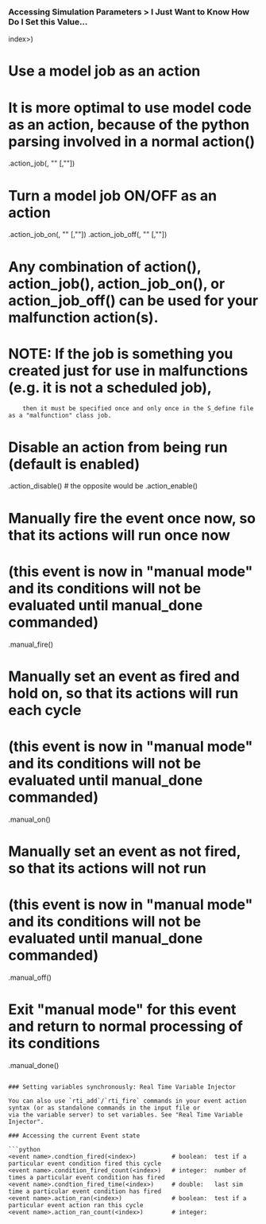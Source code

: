 ### Accessing Simulation Parameters > I Just Want to Know How Do I Set this Value...

index>)

# Use a model job as an action
# It is more optimal to use model code as an action, because of the python parsing involved in a normal action()
<event name>.action_job(<index>, "<job name>" [,"<optional comment displayed in mtv>"])
# Turn a model job ON/OFF as an action
<event name>.action_job_on(<index>, "<job name>" [,"<optional comment displayed in mtv>"])
<event name>.action_job_off(<index>, "<job name>" [,"<optional comment displayed in mtv>"])
# Any combination of action(), action_job(), action_job_on(), or action_job_off() can be used for your malfunction action(s).
# NOTE: If the job is something you created just for use in malfunctions (e.g. it is not a scheduled job),
        then it must be specified once and only once in the S_define file as a "malfunction" class job.

# Disable an action from being run (default is enabled)
<event name>.action_disable(<index>)     # the opposite would be <event name>.action_enable(<index>)

# Manually fire the event once now, so that its actions will run once now
# (this event is now in "manual mode" and its conditions will not be evaluated until manual_done commanded)
<event name>.manual_fire()

# Manually set an event as fired and hold on, so that its actions will run each cycle
# (this event is now in "manual mode" and its conditions will not be evaluated until manual_done commanded)
<event name>.manual_on()

# Manually set an event as not fired, so that its actions will not run
# (this event is now in "manual mode" and its conditions will not be evaluated until manual_done commanded)
<event name>.manual_off()

# Exit "manual mode" for this event and return to normal processing of its conditions
<event name>.manual_done()
```

### Setting variables synchronously: Real Time Variable Injector

You can also use `rti_add`/`rti_fire` commands in your event action syntax (or as standalone commands in the input file or
via the variable server) to set variables. See "Real Time Variable Injector".

### Accessing the current Event state

```python
<event name>.condtion_fired(<index>)          # boolean:  test if a particular event condition fired this cycle
<event name>.condition_fired_count(<index>)   # integer:  number of times a particular event condition has fired
<event name>.condtion_fired_time(<index>)     # double:   last sim time a particular event condition has fired
<event name>.action_ran(<index>)              # boolean:  test if a particular event action ran this cycle
<event name>.action_ran_count(<index>)        # integer:
